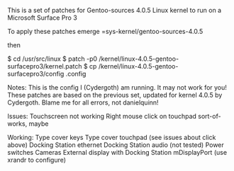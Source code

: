 This is a set of patches for Gentoo-sources 4.0.5 Linux kernel to run on a Microsoft Surface Pro 3

To apply these patches emerge =sys-kernel/gentoo-sources-4.0.5

then 

$ cd /usr/src/linux
$ patch -p0 <path to files>/kernel/linux-4.0.5-gentoo-surfacepro3/kernel.patch 
$ cp <path to files>/kernel/linux-4.0.5-gentoo-surfacepro3/config .config

Notes:
This is the config I (Cydergoth) am running. It may not work for you!
These patches are based on the previous set, updated for kernel 4.0.5 by Cydergoth. Blame me for all errors, not danielquinn!

Issues: 
Touchscreen not working
Right mouse click on touchpad sort-of-works, maybe

Working:
Type cover keys
Type cover touchpad (see issues about click above)
Docking Station ethernet
Docking Station audio (not tested)
Power switches
Cameras
External display with Docking Station mDisplayPort (use xrandr to configure)



